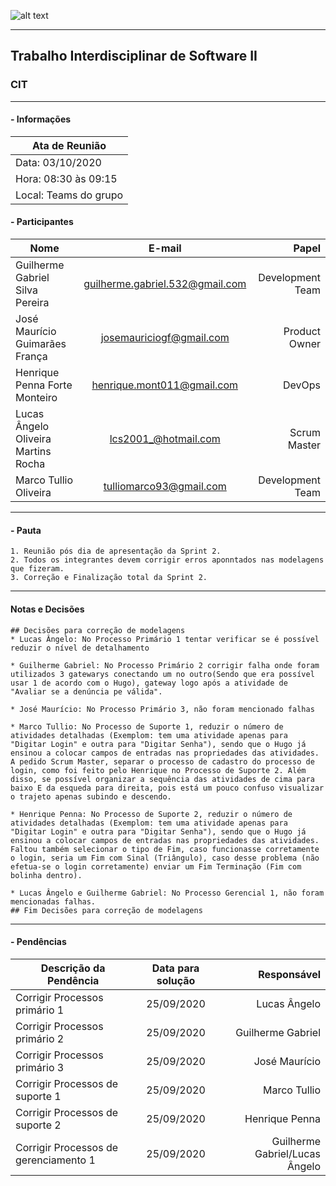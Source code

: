 ![alt text](https://i.imgur.com/4B1IxdA.png "Logo Puc")

***

Trabalho Interdisciplinar de Software II
------
### CIT

___


####  - Informações
| Ata de Reunião          |
| -------------           |
| Data: 03/10/2020        |
| Hora: 08:30 às 09:15    |
| Local: Teams do grupo   |

#### - Participantes
| Nome                                 | E-mail                          | Papel            |
| -------------                        | :-------------:                 | -----:           |
| Guilherme Gabriel Silva Pereira      | guilherme.gabriel.532@gmail.com | Development Team |
| José Maurício Guimarães França       | josemauriciogf@gmail.com        | Product Owner    |
| Henrique Penna Forte Monteiro        | henrique.mont011@gmail.com      | DevOps           |
| Lucas Ângelo Oliveira Martins Rocha  | lcs2001_@hotmail.com            | Scrum Master     |
| Marco Tullio Oliveira                | tulliomarco93@gmail.com         | Development Team |

___

#### - Pauta
    1. Reunião pós dia de apresentação da Sprint 2.
    2. Todos os integrantes devem corrigir erros aponntados nas modelagens que fizeram.
    3. Correção e Finalização total da Sprint 2.

___

#### Notas e Decisões

    ## Decisões para correção de modelagens
    * Lucas Ângelo: No Processo Primário 1 tentar verificar se é possível reduzir o nível de detalhamento

    * Guilherme Gabriel: No Processo Primário 2 corrigir falha onde foram utilizados 3 gatewarys conectando um no outro(Sendo que era possível usar 1 de acordo com o Hugo), gateway logo após a atividade de "Avaliar se a denúncia pe válida".
    
    * José Maurício: No Processo Primário 3, não foram mencionado falhas

    * Marco Tullio: No Processo de Suporte 1, reduzir o número de atividades detalhadas (Exemplom: tem uma atividade apenas para "Digitar Login" e outra para "Digitar Senha"), sendo que o Hugo já ensinou a colocar campos de entradas nas propriedades das atividades. A pedido Scrum Master, separar o processo de cadastro do processo de login, como foi feito pelo Henrique no Processo de Suporte 2. Além disso, se possível organizar a sequência das atividades de cima para baixo E da esqueda para direita, pois está um pouco confuso visualizar o trajeto apenas subindo e descendo.

    * Henrique Penna: No Processo de Suporte 2, reduzir o número de atividades detalhadas (Exemplom: tem uma atividade apenas para "Digitar Login" e outra para "Digitar Senha"), sendo que o Hugo já ensinou a colocar campos de entradas nas propriedades das atividades. Faltou também selecionar o tipo de Fim, caso funcionasse corretamente o login, seria um Fim com Sinal (Triângulo), caso desse problema (não efetua-se o login corretamente) enviar um Fim Terminação (Fim com bolinha dentro).

    * Lucas Ângelo e Guilherme Gabriel: No Processo Gerencial 1, não foram mencionadas falhas.
    ## Fim Decisões para correção de modelagens
___

#### - Pendências
| Descrição da Pendência                                       | Data para solução               | Responsável         |
| -------------                                                | :-------------:                 | -----:              |
| Corrigir Processos primário 1                   | 25/09/2020                      | Lucas Ângelo        |
| Corrigir Processos primário 2                   | 25/09/2020                      | Guilherme Gabriel        |
| Corrigir Processos primário 3                   | 25/09/2020                      | José Maurício        |
| Corrigir Processos de suporte 1                   | 25/09/2020                      | Marco Tullio        |
| Corrigir Processos de suporte 2                   | 25/09/2020                      | Henrique Penna        |
| Corrigir Processos de gerenciamento 1                   | 25/09/2020                      | Guilherme Gabriel/Lucas Ângelo        |
